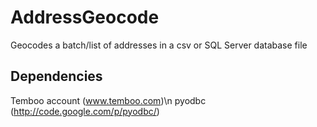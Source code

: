 AddressGeocode
==============

Geocodes a batch/list of addresses in a csv or SQL Server database file


Dependencies
--------------
Temboo account (www.temboo.com)\n
pyodbc (http://code.google.com/p/pyodbc/)

